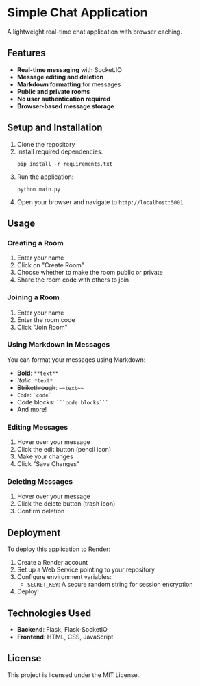 # Simple Chat Application

A lightweight real-time chat application with browser caching.

## Features

- **Real-time messaging** with Socket.IO
- **Message editing and deletion**
- **Markdown formatting** for messages
- **Public and private rooms**
- **No user authentication required**
- **Browser-based message storage**

## Setup and Installation

1. Clone the repository
2. Install required dependencies:
   ```
   pip install -r requirements.txt
   ```
3. Run the application:
   ```
   python main.py
   ```
4. Open your browser and navigate to `http://localhost:5001`

## Usage

### Creating a Room
1. Enter your name
2. Click on "Create Room"
3. Choose whether to make the room public or private
4. Share the room code with others to join

### Joining a Room
1. Enter your name
2. Enter the room code
3. Click "Join Room"

### Using Markdown in Messages
You can format your messages using Markdown:
- **Bold**: `**text**`
- *Italic*: `*text*`
- ~~Strikethrough~~: `~~text~~`
- `Code`: `` `code` ``
- Code blocks: ` ```code blocks``` `
- And more!

### Editing Messages
1. Hover over your message
2. Click the edit button (pencil icon)
3. Make your changes
4. Click "Save Changes"

### Deleting Messages
1. Hover over your message
2. Click the delete button (trash icon)
3. Confirm deletion

## Deployment

To deploy this application to Render:

1. Create a Render account
2. Set up a Web Service pointing to your repository
3. Configure environment variables:
   - `SECRET_KEY`: A secure random string for session encryption
4. Deploy!

## Technologies Used

- **Backend**: Flask, Flask-SocketIO
- **Frontend**: HTML, CSS, JavaScript

## License

This project is licensed under the MIT License.
